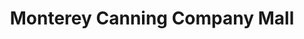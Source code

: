 ---
title: "Monterey Canning Company Mall"
url: /monterey/monterey-canning-company-mall/
shop: Einkaufszentrum
---
